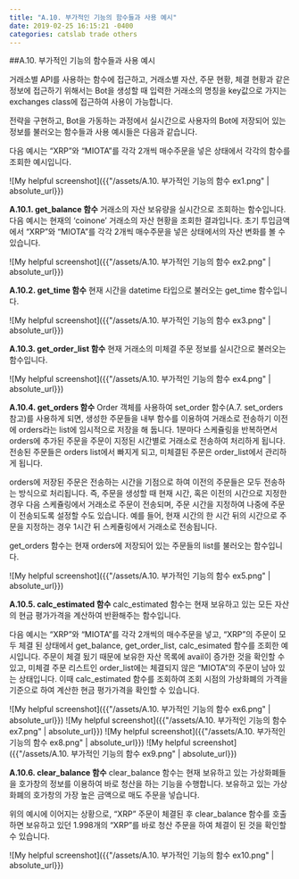 ```yaml
---
title: "A.10. 부가적인 기능의 함수들과 사용 예시"
date: 2019-02-25 16:15:21 -0400
categories: catslab trade others
---
```


##A.10. 부가적인 기능의 함수들과 사용 예시

거래소별 API를 사용하는 함수에 접근하고, 거래소별 자산, 주문 현황, 체결 현황과 같은 정보에 접근하기 위해서는 Bot을 생성할 때 입력한 거래소의 명칭을 key값으로 가지는 exchanges class에 접근하여 사용이 가능합니다. 
 
전략을 구현하고, Bot을 가동하는 과정에서 실시간으로 사용자의 Bot에 저장되어 있는 정보를 불러오는 함수들과 사용 예시들은 다음과 같습니다.

다음 예시는 “XRP”와 “MIOTA”를 각각 2개씩 매수주문을 넣은 상태에서 각각의 함수를 조회한 예시입니다.

![My helpful screenshot]({{"/assets/A.10. 부가적인 기능의 함수 ex1.png" | absolute_url}})



__A.10.1. get_balance 함수__
거래소의 자산 보유량을 실시간으로 조회하는 함수입니다. 다음 예시는 현재의 ‘coinone’ 거래소의 자산 현황을 조회한 결과입니다. 초기 투입금액에서 “XRP”와 “MIOTA”를 각각 2개씩 매수주문을 넣은 상태에서의 자산 변화를 볼 수 있습니다.

![My helpful screenshot]({{"/assets/A.10. 부가적인 기능의 함수 ex2.png" | absolute_url}})



__A.10.2. get_time 함수__
현재 시간을 datetime 타입으로 불러오는 get_time 함수입니다.

![My helpful screenshot]({{"/assets/A.10. 부가적인 기능의 함수 ex3.png" | absolute_url}})



__A.10.3. get_order_list 함수__
현재 거래소의 미체결 주문 정보를 실시간으로 불러오는 함수입니다.

![My helpful screenshot]({{"/assets/A.10. 부가적인 기능의 함수 ex4.png" | absolute_url}})



__A.10.4. get_orders 함수__
Order 객체를 사용하여 set_order 함수(A.7. set_orders 참고)를 사용하게 되면, 생성한 주문들을 내부 함수를 이용하여 거래소로 전송하기 이전에 orders라는 list에 임시적으로 저장을 해 둡니다. 1분마다 스케쥴링을 반복하면서 orders에 추가된 주문을 주문이 지정된 시간별로 거래소로 전송하여 처리하게 됩니다. 전송된 주문들은 orders list에서 빠지게 되고, 미체결된 주문은 order_list에서 관리하게 됩니다.

orders에 저장된 주문은 전송하는 시간을 기점으로 하여 이전의 주문들은 모두 전송하는 방식으로 처리됩니다. 즉, 주문을 생성할 때 현재 시간, 혹은 이전의 시간으로 지정한 경우 다음 스케쥴링에서 거래소로 주문이 전송되며, 주문 시간을 지정하여 나중에 주문이 전송되도록 설정할 수도 있습니다. 예를 들어, 현재 시간의 한 시간 뒤의 시간으로 주문을 지정하는 경우 1시간 뒤 스케쥴링에서 거래소로 전송됩니다. 

get_orders 함수는 현재 orders에 저장되어 있는 주문들의 list를 불러오는 함수입니다. 

![My helpful screenshot]({{"/assets/A.10. 부가적인 기능의 함수 ex5.png" | absolute_url}})



__A.10.5. calc_estimated 함수__
calc_estimated 함수는 현재 보유하고 있는 모든 자산의 현금 평가가격을 계산하여 반환해주는 함수입니다.

다음 예시는 “XRP”와 “MIOTA”를 각각 2개씩의 매수주문을 넣고, “XRP”의 주문이 모두 체결 된 상태에서 get_balance, get_order_list, calc_esimated 함수를 조회한 예시입니다. 주문이 체결 됬기 때문에 보유한 자산 목록에 avail이 증가한 것을 확인할 수 있고, 미체결 주문 리스트인 order_list에는 체결되지 않은 “MIOTA”의 주문이 남아 있는 상태입니다. 이때 calc_estimated 함수를 조회하여 조회 시점의 가상화폐의 가격을 기준으로 하여 계산한 현금 평가가격을 확인할 수 있습니다. 

![My helpful screenshot]({{"/assets/A.10. 부가적인 기능의 함수 ex6.png" | absolute_url}})
![My helpful screenshot]({{"/assets/A.10. 부가적인 기능의 함수 ex7.png" | absolute_url}})
![My helpful screenshot]({{"/assets/A.10. 부가적인 기능의 함수 ex8.png" | absolute_url}})
![My helpful screenshot]({{"/assets/A.10. 부가적인 기능의 함수 ex9.png" | absolute_url}})



__A.10.6. clear_balance 함수__
clear_balance 함수는 현재 보유하고 있는 가상화폐들을 호가창의 정보를 이용하여 바로 청산을 하는 기능을 수행합니다. 보유하고 있는 가상화폐의 호가창의 가장 높은 금액으로 매도 주문을 넣습니다.

위의 예시에 이어지는 상황으로, “XRP” 주문이 체결된 후 clear_balance 함수를 호출하면 보유하고 있던 1.998개의 “XRP”를 바로 청산 주문을 하여 체결이 된 것을 확인할 수 있습니다.  

![My helpful screenshot]({{"/assets/A.10. 부가적인 기능의 함수 ex10.png" | absolute_url}})


